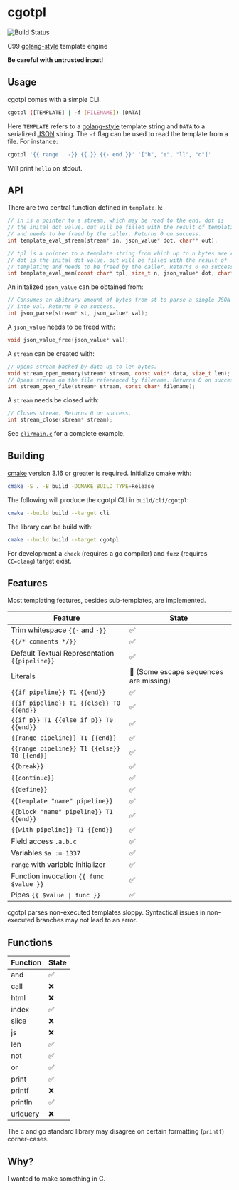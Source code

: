 # cgotpl

![Build Status](https://img.shields.io/github/actions/workflow/status/Nuckal777/cgotpl/checks.yaml?branch=master)

C99 [golang-style](https://pkg.go.dev/text/template) template engine

**Be careful with untrusted input!**
## Usage

cgotpl comes with a simple CLI.
```sh
cgotpl ([TEMPLATE] | -f [FILENAME]) [DATA]
```
Here `TEMPLATE` refers to a [golang-style](https://pkg.go.dev/text/template) template string and `DATA` to a serialized [JSON](https://www.rfc-editor.org/rfc/rfc8259) string.
The `-f` flag can be used to read the template from a file.
For instance:
```sh
cgotpl '{{ range . -}} {{.}} {{- end }}' '["h", "e", "ll", "o"]'
```
Will print `hello` on stdout.

## API

There are two central function defined in `template.h`:
```c
// in is a pointer to a stream, which may be read to the end. dot is
// the inital dot value. out will be filled with the result of templating
// and needs to be freed by the caller. Returns 0 on success.
int template_eval_stream(stream* in, json_value* dot, char** out);

// tpl is a pointer to a template string from which up to n bytes are read.
// dot is the inital dot value. out will be filled with the result of
// templating and needs to be freed by the caller. Returns 0 on success.
int template_eval_mem(const char* tpl, size_t n, json_value* dot, char** out);
```
An initalized `json_value` can be obtained from:
```c
// Consumes an abitrary amount of bytes from st to parse a single JSON value
// into val. Returns 0 on success.
int json_parse(stream* st, json_value* val);
```
A `json_value` needs to be freed with:
```c
void json_value_free(json_value* val);
```
A `stream` can be created with:
```c
// Opens stream backed by data up to len bytes.
void stream_open_memory(stream* stream, const void* data, size_t len);
// Opens stream on the file referenced by filename. Returns 0 on success.
int stream_open_file(stream* stream, const char* filename);
```
A `stream` needs be closed with:
```c
// Closes stream. Returns 0 on success.
int stream_close(stream* stream);
```
See [`cli/main.c`](cli/main.c) for a complete example.

## Building

[cmake](https://cmake.org/) version 3.16 or greater is required.
Initialize cmake with:
```sh
cmake -S . -B build -DCMAKE_BUILD_TYPE=Release
```
The following will produce the cgotpl CLI in `build/cli/cgotpl`:
```sh
cmake --build build --target cli
```
The library can be build with:
```sh
cmake --build build --target cgotpl
```
For development a `check` (requires a go compiler) and `fuzz` (requires `CC=clang`) target exist.

## Features

Most templating features, besides sub-templates, are implemented.

| Feature                                       | State                                              |
| --------------------------------------------- | -------------------------------------------------- |
| Trim whitespace `{{-` and `-}}`               | :white_check_mark:                                 |
| `{{/* comments */}}`                          | :white_check_mark:                                 |
| Default Textual Representation `{{pipeline}}` | :white_check_mark:                                 |
| Literals                                      | :construction: (Some escape sequences are missing) |
| `{{if pipeline}} T1 {{end}}`                  | :white_check_mark:                                 |
| `{{if pipeline}} T1 {{else}} T0 {{end}}`      | :white_check_mark:                                 |
| `{{if p}} T1 {{else if p}} T0 {{end}}`        | :white_check_mark:                                 |
| `{{range pipeline}} T1 {{end}}`               | :white_check_mark:                                 |
| `{{range pipeline}} T1 {{else}} T0 {{end}}`   | :white_check_mark:                                 |
| `{{break}}`                                   | :white_check_mark:                                 |
| `{{continue}}`                                | :white_check_mark:                                 |
| `{{define}}`                                  | :white_check_mark:                                 |
| `{{template "name" pipeline}}`                | :white_check_mark:                                 |
| `{{block "name" pipeline}} T1 {{end}}`        | :white_check_mark:                                 |
| `{{with pipeline}} T1 {{end}}`                | :white_check_mark:                                 |
| Field access `.a.b.c`                         | :white_check_mark:                                 |
| Variables `$a := 1337`                        | :white_check_mark:                                 |
| `range` with variable initializer             | :white_check_mark:                                 |
| Function invocation `{{ func $value }}`       | :white_check_mark:                                 |
| Pipes `{{ $value \| func }}`                  | :white_check_mark:                                 |

cgotpl parses non-executed templates sloppy.
Syntactical issues in non-executed branches may not lead to an error.

## Functions

| Function | State              |
| -------- | ------------------ |
| and      | :white_check_mark: |
| call     | :x:                |
| html     | :x:                |
| index    | :white_check_mark: |
| slice    | :x:                |
| js       | :x:                |
| len      | :white_check_mark: |
| not      | :white_check_mark: |
| or       | :white_check_mark: |
| print    | :white_check_mark: |
| printf   | :x:                |
| println  | :white_check_mark: |
| urlquery | :x:                |

The c and go standard library may disagree on certain formatting (`printf`) corner-cases.

## Why?

I wanted to make something in C.
